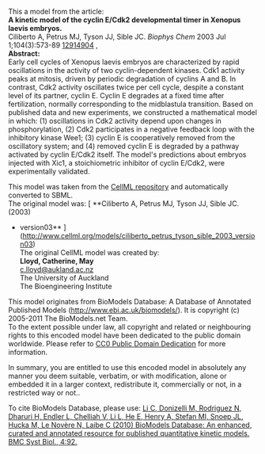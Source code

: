 

This a model from the article:  
**A kinetic model of the cyclin E/Cdk2 developmental timer in Xenopus laevis embryos.**   
Ciliberto A, Petrus MJ, Tyson JJ, Sible JC. _Biophys Chem_ 2003 Jul
1;104(3):573-89 [12914904](http://www.ncbi.nlm.nih.gov/pubmed/12914904) ,  
**Abstract:**   
Early cell cycles of Xenopus laevis embryos are characterized by rapid
oscillations in the activity of two cyclin-dependent kinases. Cdk1 activity
peaks at mitosis, driven by periodic degradation of cyclins A and B. In
contrast, Cdk2 activity oscillates twice per cell cycle, despite a constant
level of its partner, cyclin E. Cyclin E degrades at a fixed time after
fertilization, normally corresponding to the midblastula transition. Based on
published data and new experiments, we constructed a mathematical model in
which: (1) oscillations in Cdk2 activity depend upon changes in
phosphorylation, (2) Cdk2 participates in a negative feedback loop with the
inhibitory kinase Wee1; (3) cyclin E is cooperatively removed from the
oscillatory system; and (4) removed cyclin E is degraded by a pathway
activated by cyclin E/Cdk2 itself. The model's predictions about embryos
injected with Xic1, a stoichiometric inhibitor of cyclin E/Cdk2, were
experimentally validated.

This model was taken from the [CellML
repository](http://www.cellml.org/models) and automatically converted to SBML.  
The original model was: [ **Ciliberto A, Petrus MJ, Tyson JJ, Sible JC. (2003)
- version03**
](http://www.cellml.org/models/ciliberto_petrus_tyson_sible_2003_version03)  
The original CellML model was created by:  
**Lloyd, Catherine, May**   
c.lloyd@aukland.ac.nz  
The University of Auckland  
The Bioengineering Institute  

This model originates from BioModels Database: A Database of Annotated
Published Models (http://www.ebi.ac.uk/biomodels/). It is copyright (c)
2005-2011 The BioModels.net Team.  
To the extent possible under law, all copyright and related or neighbouring
rights to this encoded model have been dedicated to the public domain
worldwide. Please refer to [CC0 Public Domain
Dedication](http://creativecommons.org/publicdomain/zero/1.0/) for more
information.

In summary, you are entitled to use this encoded model in absolutely any
manner you deem suitable, verbatim, or with modification, alone or embedded it
in a larger context, redistribute it, commercially or not, in a restricted way
or not..  
  
To cite BioModels Database, please use: [Li C, Donizelli M, Rodriguez N,
Dharuri H, Endler L, Chelliah V, Li L, He E, Henry A, Stefan MI, Snoep JL,
Hucka M, Le Novère N, Laibe C (2010) BioModels Database: An enhanced, curated
and annotated resource for published quantitative kinetic models. BMC Syst
Biol., 4:92.](http://www.ncbi.nlm.nih.gov/pubmed/20587024)


